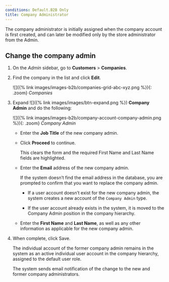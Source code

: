 ```yaml
---
conditions: Default.B2B Only
title: Company Administrator
---
```


The company administrator is initially assigned when the company account is first created, and can later be modified only by the store administrator from the Admin.

## Change the company admin

1. On the _Admin_ sidebar, go to **Customers** > **Companies**.

1. Find the company in the list and click **Edit**.

    ![]({% link images/images-b2b/companies-grid-abc-xyz.png %}){: .zoom}
    _Companies_

1. Expand ![]({% link images/images/btn-expand.png %}) **Company Admin** and do the following:

    ![]({% link images/images-b2b/company-account-company-admin.png %}){: .zoom}
    _Company Admin_

   - Enter the **Job Title** of the new company admin.

   - Click **Proceed** to continue.
  
      This clears the form and the required First Name and Last Name fields are highlighted.

   - Enter the **Email** address of the new company admin.

      If the system doesn’t find the email address in the database, you are prompted to confirm that you want to replace the company admin.

      - If a user account doesn’t exist for the new company admin, the system creates a new account of the `Company Admin` type.

      - If the user account already exists in the system, it is moved to the Company Admin position in the company hierarchy.

   - Enter the **First Name** and **Last Name**, as well as any other information as applicable for the new company admin.

1. When complete, click <span class="btn">Save</span>.

    The individual account of the former company admin remains in the system as an active individual user account in the company hierarchy, assigned to the default user role.

    The system sends email notification of the change to the new and former company administrators.
